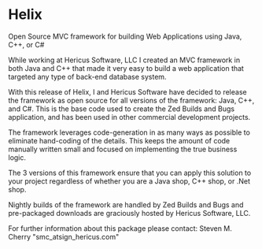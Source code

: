 Helix
=====

Open Source MVC framework for building Web Applications using Java, C++, or C#

While working at Hericus Software, LLC I created an MVC framework in both Java and C++
that made it very easy to build a web application that targeted any type of back-end
database system.

With this release of Helix, I and Hericus Software have decided to release the framework
as open source for all versions of the framework: Java, C++, and C#.  This is the base code
used to create the Zed Builds and Bugs application, and has been used in other commercial
development projects.

The framework leverages code-generation in as many ways as possible to eliminate hand-coding
of the details.  This keeps the amount of code manually written small and focused on implementing
the true business logic.

The 3 versions of this framework ensure that you can apply this solution to your project
regardless of whether you are a Java shop, C++ shop, or .Net shop.

Nightly builds of the framework are handled by Zed Builds and Bugs and pre-packaged downloads 
are graciously hosted by Hericus Software, LLC.

For further information about this package please contact: Steven M. Cherry "smc_atsign_hericus.com"
